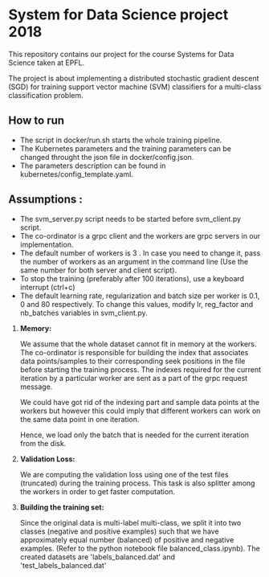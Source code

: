 # System for Data Science project 2018

This repository contains our project for the course Systems for Data Science taken at EPFL.

The project is about implementing a distributed stochastic gradient descent (SGD) for training support vector machine (SVM)
classifiers for a multi-class classification problem.
## How to run
- The script in docker/run.sh starts the whole training pipeline.
- The Kubernetes parameters and the training parameters can be changed throught the json file in docker/config.json.
- The parameters description can be found in kubernetes/config_template.yaml.

## Assumptions :
- The svm\_server.py script needs to be started before svm\_client.py script.
- The co-ordinator is a grpc client and the workers are grpc servers in our implementation.
- The default number of workers is 3 . In case you need to change it, pass the number of workers as an argument in the command line (Use the same number for both server and client script). 
- To stop the training (preferably after 100 iterations), use a keyboard interrupt (ctrl+c)
- The default learning rate, regularization and batch size per worker is 0.1, 0 and 80 respectively. To change this values, modify lr, reg\_factor and nb\_batches variables in svm\_client.py.

1. **Memory:**

	We assume that the whole dataset cannot fit in memory at the workers. The co-ordinator is responsible for building the index that associates data points/samples to their corresponding seek positions in the file before starting the training process. The indexes required for the current iteration by a particular worker are sent as a part of the grpc request message.
	
	We could have got rid of the indexing part and sample data points at the workers but however this could imply that different workers can work on the same data point in one iteration.
	
	Hence, we load only the batch that is needed for the current iteration from the disk.

2. **Validation Loss:**

	We are computing the validation loss using one of the test files (truncated) during the training process. This task is also splitter among the workers in order to get faster computation.

3. **Building the training set:**

	Since the original data is multi-label multi-class, we split it into two classes (negative and positive examples) such that we have approximately equal number (balanced) of positive and negative examples. (Refer to the python notebook file balanced_class.ipynb). The created datasets are 'labels\_balanced.dat' and 'test\_labels\_balanced.dat'


